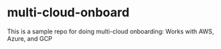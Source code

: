 # multi-cloud-onboard
This is a sample repo for doing multi-cloud onboarding: Works with AWS, Azure, and GCP
